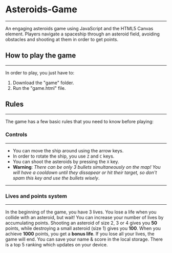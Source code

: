 # Asteroids-Game
---
An engaging asteroids game using JavaScript and the HTML5 Canvas element. Players navigate a spaceship through an asteroid field, avoiding obstacles and shooting at them in order to get points.

## How to play the game
---
In order to play, you just have to:
1. Download the "game" folder.
2. Run the "game.html" file.

## Rules
---
The game has a few basic rules that you need to know before playing:
### Controls
---
* You can move the ship around using the arrow keys.
* In order to rotate the ship, you use `Z` and `C` keys.
* You can shoot the asteroids by pressing the `X` key.
* **Warning**: *There can be only 3 bullets simultaneously on the map! You will have a cooldown until they dissapear or hit their target, so don't spam this key and use the bullets wisely*.
---
### Lives and points system
---
In the beginning of the game, you have 3 lives. You lose a life when you collide with an asteroid, but wait!
You can increase your number of lives by accumulating points. Shooting an asteroid of size 2, 3 or 4 gives you **50** points, while destroying a small asteroid (size 1) gives you **100**.
When you achieve **1000** points, you get a **bonus life**.
If you lose all your lives, the game will end. You can save your name & score in the local storage. There is a top 5 ranking which updates on your device.
